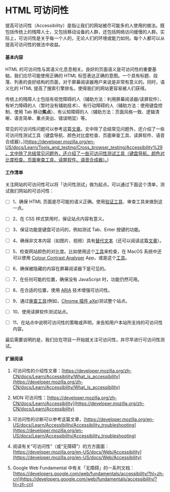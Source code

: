 # HTML 可访问性

提高可访问性（Accessibility）是指让我们的网站被尽可能多的人使用的做法。既包括传统上的残障人士，又包括移动设备的人群，还包括网络访问缓慢的人群。实际上，可访问性是关乎每一个人的，无论人们的环境或能力如何。每个人都可以从提高可访问性的做法中收益。



#### 基本内容

HTML 的可访问性与其语义化息息相关。良好的页面语义是可访问性的重要基础，我们应尽可能使用正确的 HTML 标签表达正确的意图。一个具有标题、段落、列表的良好结构的页面，对于屏幕阅读器用户来说是非常有意义的。同时，语义化的 HTML 提高了搜索引擎排名，使得我们的网站更容易被人们获得。

传统上的残障人士包括有视觉障碍的人（辅助方法：利用屏幕阅读器/读屏软件）、有听力障碍的人（暂时没有辅助技术）、有行动障碍的人（辅助方法：使用键盘控制、使用 Tab 移动**焦点**）、有认知障碍的人（辅助方法：页面风格一致、逻辑清晰、语言简单、重点突出、错误明显）等。

常见的可访问性问题可以参考这篇[文章]([https://developer.mozilla.org/en-US/docs/Learn/Tools_and_testing/Cross_browser_testing/Accessibility)。文中除了总结常见问题外，还介绍了一些可访问性测试工具（键盘导航、颜色对比度检查、页面审查工具、读屏软件、语音合成器）。](https://developer.mozilla.org/en-US/docs/Learn/Tools_and_testing/Cross_browser_testing/Accessibility%29。文中除了总结常见问题外，还介绍了一些可访问性测试工具（键盘导航、颜色对比度检查、页面审查工具、读屏软件、语音合成器）。)



#### 工作清单

关注网站的可访问性可以将「访问性测试」做为起点。可以通过下面这个清单，测试我们网站的可访问性：

* [ ] 1、确保 HTML 页面是尽可能的语义正确。使用[验证工具]([https://developer.mozilla.org/en-US/docs/Learn/Tools_and_testing/Cross_browser_testing/HTML_and_CSS#Validation)、审查工具来做到这一点。

* [ ] 2、在 CSS 样式禁用时，保证站点内容有意义。

* [ ] 3、保证功能是键盘可访问的，例如测试 Tab、Enter 按键的功能。

* [ ] 4、确保非文本内容（如图片、视频）具有[替代文本]([https://developer.mozilla.org/en-US/docs/Learn/Accessibility/HTML#Text_alternatives)（还可以阅读这篇[文章](https://developers.google.com/web/fundamentals/accessibility/semantics-builtin/text-alternatives-for-images?hl=zh-cn)）。

* [ ] 5、检查网站颜色的对比度。比如使用这个[工具]([https://webaim.org/resources/contrastchecker/)来检查，在 MacOS 系统中还可以使用 [Colour Contrast Analyser](https://developer.paciellogroup.com/resources/contrastanalyser/) App，或是这个[工具](https://usecontrast.com)。

* [ ] 6、确保被隐藏的内容在屏幕阅读器下是可见的。

* [ ] 7、在任何可能的位置，确保没有 JavaScript 时，功能仍然可用。

* [ ] 8、在合适的位置，使用 [ARIA]([https://developer.mozilla.org/en-US/docs/Learn/Accessibility/WAI-ARIA_basics](https://developer.mozilla.org/en-US/docs/Learn/Accessibility/WAI-ARIA_basics)) 技术增强可访问性。

* [ ] 9、通过[审查工具](https://developer.mozilla.org/en-US/docs/Learn/Tools_and_testing/Cross_browser_testing/Accessibility#Auditing_tools)(例如，[Chrome 插件 aXe](https://chrome.google.com/webstore/detail/axe/lhdoppojpmngadmnindnejefpokejbdd))测试整个站点。

* [ ] 10、使用读屏软件测试站点。

* [ ] 11、在站点中说明可访问性的策略或声明，来告知用户本站所支持的可访问性内容。

最后需要说明的是，我们应在项目一开始就关注可访问性，并尽早进行可访问性测试。



#### 扩展阅读

1. 可访问性的介绍性文章：[https://developer.mozilla.org/zh-CN/docs/Learn/Accessibility/What_is_accessibility](https://developer.mozilla.org/zh-CN/docs/Learn/Accessibility/What_is_accessibility)

2. MDN 可访问性：[https://developer.mozilla.org/zh-CN/docs/Learn/Accessibility](https://developer.mozilla.org/zh-CN/docs/Learn/Accessibility)

3. 可访问性的诊断可以参考这篇文章，[https://developer.mozilla.org/en-US/docs/Learn/Accessibility/Accessibility_troubleshooting](https://developer.mozilla.org/en-US/docs/Learn/Accessibility/Accessibility_troubleshooting)

4. 阅读有关“可访问性”（或“无障碍”）的方方面面：[https://developer.mozilla.org/en-US/docs/Web/Accessibility](https://developer.mozilla.org/en-US/docs/Web/Accessibility)

5. Google Web Fundamental 中有关「无障碍」的一系列文档：[https://developers.google.com/web/fundamentals/accessibility/?hl=zh-cn](https://developers.google.com/web/fundamentals/accessibility/?hl=zh-cn)



